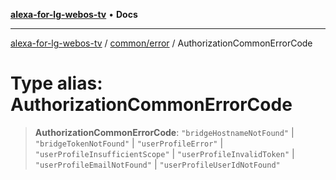 [**alexa-for-lg-webos-tv**](../../../README.md) • **Docs**

***

[alexa-for-lg-webos-tv](../../../modules.md) / [common/error](../README.md) / AuthorizationCommonErrorCode

# Type alias: AuthorizationCommonErrorCode

> **AuthorizationCommonErrorCode**: `"bridgeHostnameNotFound"` \| `"bridgeTokenNotFound"` \| `"userProfileError"` \| `"userProfileInsufficientScope"` \| `"userProfileInvalidToken"` \| `"userProfileEmailNotFound"` \| `"userProfileUserIdNotFound"`

